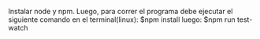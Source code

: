 Instalar node y npm. Luego, para correr el programa debe ejecutar el siguiente comando en el terminal(linux):
      $npm install
luego:
      $npm run test-watch
